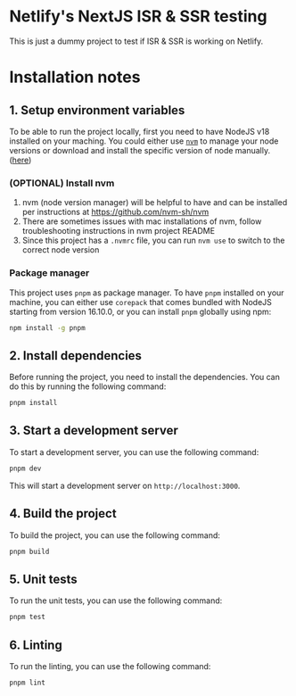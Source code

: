 # Netlify's NextJS ISR & SSR testing

This is just a dummy project to test if ISR & SSR is working on Netlify.

# Installation notes

## 1. Setup environment variables

To be able to run the project locally, first you need to have NodeJS v18 installed on your maching. You could either use [`nvm`](https://github.com/nvm-sh/nvm) to manage your node versions or download and install the specific version of node manually. ([here](https://nodejs.org/en/download/package-manager))

### (OPTIONAL) Install nvm

1. nvm (node version manager) will be helpful to have and can be installed per instructions at https://github.com/nvm-sh/nvm
2. There are sometimes issues with mac installations of nvm, follow troubleshooting instructions in nvm project README
3. Since this project has a `.nvmrc` file, you can run `nvm use` to switch to the correct node version

### Package manager

This project uses `pnpm` as package manager. To have `pnpm` installed on your machine, you can either use `corepack` that comes bundled with NodeJS starting from version 16.10.0, or you can install `pnpm` globally using npm:

```bash
npm install -g pnpm
```

## 2. Install dependencies

Before running the project, you need to install the dependencies. You can do this by running the following command:

```bash
pnpm install
```

## 3. Start a development server

To start a development server, you can use the following command:

```bash
pnpm dev
```

This will start a development server on `http://localhost:3000`.

## 4. Build the project

To build the project, you can use the following command:

```bash
pnpm build
```

## 5. Unit tests

To run the unit tests, you can use the following command:

```bash
pnpm test
```

## 6. Linting

To run the linting, you can use the following command:

```bash
pnpm lint
```
